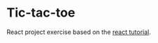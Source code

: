 # Tic-tac-toe

React project exercise based on the [react tutorial](https://reactjs.org/tutorial/tutorial.html).